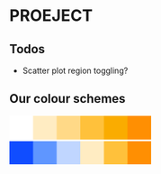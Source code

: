 # PROEJECT

## Todos

- Scatter plot region toggling?

## Our colour schemes

<img src="public/mono_color_palett.png" width = 50% alt="Mono colour scheme" title="Mono colour scheme">
<img src="public/duo_color_palett.png" width = 50% alt="Mono colour scheme" title="Mono colour scheme">
